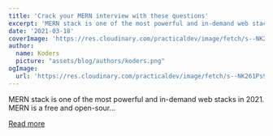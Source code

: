 ```yaml
---
title: 'Crack your MERN interview with these questions'
excerpt: 'MERN stack is one of the most powerful and in-demand web stacks in 2021. MERN is a free and open-sour...'
date: '2021-03-18'
coverImage: 'https://res.cloudinary.com/practicaldev/image/fetch/s--NK261Ps9--/c_imagga_scale,f_auto,fl_progressive,h_420,q_auto,w_1000/https://dev-to-uploads.s3.amazonaws.com/uploads/articles/kp31agh6bg18z9qgfak5.png'
author:
  name: Koders
  picture: "assets/blog/authors/koders.png"
ogImage:
  url: 'https://res.cloudinary.com/practicaldev/image/fetch/s--NK261Ps9--/c_imagga_scale,f_auto,fl_progressive,h_420,q_auto,w_1000/https://dev-to-uploads.s3.amazonaws.com/uploads/articles/kp31agh6bg18z9qgfak5.png'
---
```


MERN stack is one of the most powerful and in-demand web stacks in 2021. MERN is a free and open-sour...

[Read more](https://dev.to/commentme/crack-your-mern-interview-with-these-questions-3ji3)
